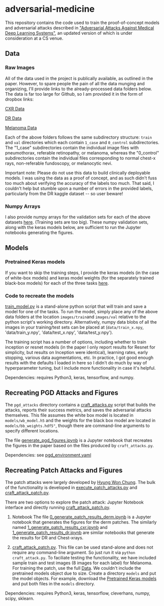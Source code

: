 # adversarial-medicine

This repository contains the code used to train the proof-of-concept models and adversarial attacks described in ["Adversarial Attacks Against Medical Deep Learning Systems"](https://arxiv.org/abs/1804.05296), an updated version of which is under consideration at a CS venue.

## Data 

### Raw Images
All of the data used in the project is publically available, as outlined in the paper.  However, to spare people the pain of all the data munging and organizing, I'll provide links to the already-processed data folders below. The data is far too large for Github, so I am provided it in the form of dropbox links:

[CXR Data](https://www.dropbox.com/sh/w0r19j8fd2d7m33/AAAFPDzux_aWQsFP_a0f498Ta?dl=0)

[DR Data](https://www.dropbox.com/sh/tpeh0ktsurzubz5/AAAVPMKA-FaRDlGeyRfGn-vXa?dl=0)

[Melanoma Data](https://www.dropbox.com/sh/bryrme8sr0ry091/AABtSGGzjBf5UIr8Ae-G6gdva?dl=0)


Each of the above folders follows the same subdirectory structure:  `train` and `val` directories which each contain `1_case` and `0_control` subdirectories.  The "1_case" subdirectories contain the individual image files with pneumothorax, referable retinopathy, or melanoma, whereas the "0_control" subdirectories contain the individual files corresponding to normal chest-x rays, non-referable fundoscopy, or melanocytic nevi.

Important note:  Please do not use this data to build clinically deployable models.  I was using the data as a proof of concept, and as such didn't fuss too much about verifying the accuracy of the labels too much.  That said, I couldn't help but stumble upon a number of errors in the provided labels, particularly from the DR kaggle dataset -- so user beware!

### Numpy Arrays

I also provide numpy arrays for the validation sets for each of the above datasets [here](https://www.dropbox.com/sh/tg6xij9hhfzgio9/AADqu6BMq3Rko7U7-q6vwmMFa?dl=0).  (Training sets are too big).  These numpy validation sets, along with the keras models below, are sufficient to run the Jupyter notebooks generating the figures.

## Models

### Pretrained Keras models

If you want to skip the training steps, I provide the keras models (in the case of white-box models) and keras model weights (for the separately trained black-box models) for each of the three tasks [here](https://www.dropbox.com/sh/8a9j9773c1sejol/AAAEvXDafJCPbq5YOBRG4wx0a?dl=0).

### Code to recreate the models

[train_model.py](train_models/train_model.py) is a stand-alone python script that will train and save a model for one of the tasks.  To run the model, simply place any of the above data folders at the location `images/train`and `images/val` relative to the python script's working directory.  Alternatively, numpy data blobs of all the images in your training/test sets can be placed at (`data/train_x.npy`, 'data/train_y.npy', 'data/test_x.npy', 'data/test_y.npy').

The training script has a number of options, including whether to train inception or resnet models (in the paper I only report results for Resnet for simplicity, but results on Inception were identical), learning rates, early stopping, various data augmentations, etc.  In practice, I got good enough results with the defaults I loaded in here so I didn't do much by way of hyperparameter tuning, but I include more functionality in case it's helpful.

Dependencies: requires Python3, keras, tensorflow, and numpy.

## Recreating PGD Attacks and Figures

The `pgd_attacks` directory contains a [craft_attacks.py](pgd_attacks/craft_attacks.py) script that builds the attacks, reports their success metrics, and saves the adversarial attacks themselves.  This file assumes the white box model is located in `models/wb_model.h5` and the weights for the black box model are located in `models/bb_weights.hdf5"`, though there are command-line arguments to specify different locations.

The file [generate_pgd_figures.ipynb](pgd_attacks/generate_pgd_figures.ipynb) is a Jupyter notebook that recreates the figures in the paper based on the files produced by `craft_attacks.py`.

Dependencies: see [pgd_environment.yaml](pgd_attacks/pgd_environment.yaml)


## Recreating Patch Attacks and Figures 

The patch attacks were largely developed by [Hyung Won Chung](https://github.com/hwc27). The bulk of the functionality is developed in [execute_patch_attacks.py](patch_attacks/execute_patch_attacks.py) and [craft_attack_patch.py](patch_attacks/craft_attack_patch.py).  

There are two options to explore the patch attack: Jupyter Notebook interface and directly running [craft_attack_patch.py](patch_attacks/craft_attack_patch.py).

1) Notebook
The file [0_generate_patch_results_derm.ipynb](patch_attacks/0_generate_patch_results_derm.ipynb) is a Jupyter notebook that generates the figures for the derm patches.  The similarly named [1_generate_patch_results_cxr.ipynb](patch_attacks/1_generate_patch_results_cxr.ipynb) and [1_generate_patch_results_dr.ipynb](patch_attacks/1_generate_patch_results_dr.ipynb) are similar notebooks that generate the results for DR and Chest-xrays. 

2) [craft_attack_patch.py](patch_attacks/craft_attack_patch.py).
This file can be used stand-alone and does not require any command-line argument. So just run it via `python craft_attack.py`. To faciliate testing the functionality, we have included sample train and test images (8 images for each label) for Melanoma. For training the patch, use the full [Data](#data). We couldn't include the pretrained models object due to size. Create a directory `models` and put the model objects. For example, download the [Pretrained Keras models](#pretrained-keras-models) and put both files in the `models` directory.

Dependencies: requires Python3, keras, tensorflow, cleverhans, numpy, scipy, sklearn.
